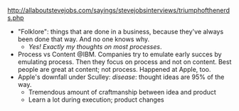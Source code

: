 http://allaboutstevejobs.com/sayings/stevejobsinterviews/triumphofthenerds.php



- "Folklore": things that are done in a business, because they've always been done that way. And no one knows why.
  - *Yes! Exactly my thoughts on most processes*.
- Process vs Content @IBM. Companies try to emulate early succes by emulating process. Then they focus on process and not on content. Best people are great at content; not process. Happened at Apple, too.
- Apple's downfall under Sculley: *disease*: thought ideas are 95% of the way.
  - Tremendous amount of craftmanship between idea and product
  - Learn a lot during execution; product changes